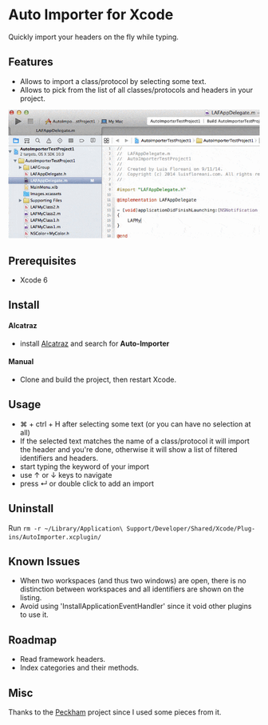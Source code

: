 # Auto Importer for Xcode

Quickly import your headers on the fly while typing.

## Features

- Allows to import a class/protocol by selecting some text.
- Allows to pick from the list of all classes/protocols and headers in your project.

![](demo.gif)

## Prerequisites

- Xcode 6

## Install

#### Alcatraz

- install [Alcatraz](https://github.com/supermarin/Alcatraz) and search for **Auto-Importer** 

#### Manual

- Clone and build the project, then restart Xcode.

## Usage

- ⌘ + ctrl + H after selecting some text (or you can have no selection at all)
- If the selected text matches the name of a class/protocol it will import the header and you're done, otherwise it will show a list of filtered identifiers and headers.
- start typing the keyword of your import
- use ↑ or ↓ keys to navigate
- press ↵ or double click to add an import

## Uninstall

Run `rm -r ~/Library/Application\ Support/Developer/Shared/Xcode/Plug-ins/AutoImporter.xcplugin/`

## Known Issues

- When two workspaces (and thus two windows) are open, there is no distinction between workspaces and all identifiers are shown on the listing.
- Avoid using 'InstallApplicationEventHandler' since it void other plugins to use it.

## Roadmap

- Read framework headers.
- Index categories and their methods.

## Misc

Thanks to the [Peckham](https://github.com/markohlebar/Peckham.git) project since I used some pieces from it.